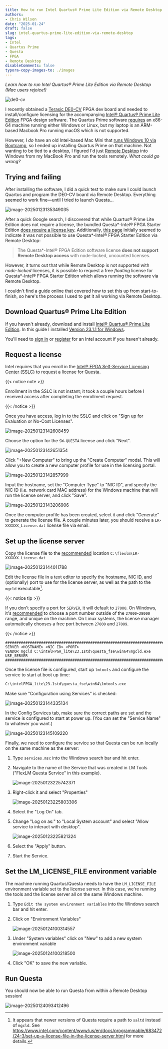 ```yaml
---
title: How to run Intel Quartus® Prime Lite Edition via Remote Desktop
authors:
- Chris Wilson
date: "2025-01-24"
draft: false
slug: intel-quartus-prime-lite-edition-via-remote-desktop
tags:
- Intel
- Quartus Prime
- Questa
- FPGA
- Remote Desktop
disableComments: false
typora-copy-images-to: ./images
---
```


*Learn how to run Intel Quartus® Prime Lite Edition via Remote Desktop (Mac users rejoice!)*

![de0-cv](images/de0-cv.jpg)

I recently obtained a [Terasic DE0-CV](https://www.terasic.com.tw/cgi-bin/page/archive.pl?Language=English&CategoryNo=163&No=921) FPGA dev board and needed to install/configure licensing for the accompanying [Intel® Quartus® Prime Lite Edition](https://www.intel.com/content/www/us/en/collections/products/fpga/software/downloads.html?s=Newest&edition=lite&f:guidetmD240C377263B4C70A4EA0E452D0182CA=%5BIntel%C2%AE%20Quartus%C2%AE%20Prime%20Design%20Software%3BIntel%C2%AE%20Quartus%C2%AE%20Prime%20Lite%20Edition%5D) FPGA design software. The Quartus Prime software [requires](https://www.intel.com/content/www/us/en/support/programmable/support-resources/design-software/os-support.html) an x86-64 machine running either Windows or Linux, but my laptop is an ARM-based Macbook Pro running macOS which is not supported.

However, I *do* have an old Intel-based Mac Mini that [runs Windows 10 via Bootcamp](https://support.apple.com/en-us/102622), so I ended up installing Quartus Prime on that machine. Not wanting to be tied to a desktop, I figured I'd just [Remote Desktop](https://apps.apple.com/us/app/windows-app/id1295203466?mt=12) into Windows from my MacBook Pro and run the tools remotely. *What could go wrong?*

## Trying and failing

After installing the software, I did a quick test to make sure I could launch Quartus and program the DE0-CV board via Remote Desktop. Everything seemed to work fine—until I tried to launch Questa...

![image-20250123135349035](images/image-20250123135349035.png)

After a quick Google search, I discovered that while Quartus® Prime Lite Edition does not require a license, the bundled Questa\*-Intel® FPGA Starter Edition [does require a license key](https://www.intel.com/content/www/us/en/docs/programmable/683472/24-3/types-of-fpga-software-licenses.html). Additionally, [this page](https://www.intel.com/content/www/us/en/docs/programmable/683472/24-3/and-software-license.html) initially seemed to indicate it was not possible to use Questa\*-Intel® FPGA Starter Edition via Remote Desktop:

> The Questa*-Intel® FPGA Edition software license **does not support Remote Desktop access** with node-locked, uncounted licenses.

However, it turns out that while Remote Desktop is not supported with *node-locked* licenses, it is possible to request a free *floating* license for Questa\*-Intel® FPGA Starter Edition which allows running the software via Remote Desktop.

I couldn't find a guide online that covered how to set this up from start-to-finish, so here's the process I used to get it all working via Remote Desktop.

## Download Quartus® Prime Lite Edition

If you haven't already, download and install [Intel® Quartus® Prime Lite Edition](https://fpgasoftware.intel.com/?edition=lite). In this guide I installed [Version 23.1.1 for Windows](https://www.intel.com/content/www/us/en/software-kit/825278/intel-quartus-prime-lite-edition-design-software-version-23-1-1-for-windows.html).

You'll need to [sign in](https://www.intel.com/apps/intel/services/unifiedlogin.html) or [register](https://www.intel.com/content/www/us/en/secure/forms/developer/premier-registration.html) for an Intel account if you haven't already.

## Request a license

Intel requires that you enroll in the [Intel® FPGA Self-Service Licensing Center (SSLC)](https://fpgasupport.intel.com/Licensing/license/index.html)  to request a license for Questa.

{{< notice note >}}

Enrollment in the SSLC is not instant; it took a couple hours before I received access after completing the enrollment request.

{{< /notice >}}

Once you have access, log in to the SSLC and click on "Sign up for Evaluation or No-Cost Licenses".

![image-20250123142608459](images/image-20250123142608459.png)

Choose the option for the `SW-QUESTA` license and click "Next".

![image-20250123142651354](images/image-20250123142651354.png)

Click "+New Computer" to bring up the "Create Computer" modal. This will allow you to create a new computer profile for use in the licensing portal.

![image-20250123142857999](images/image-20250123142857999.png)

Input the hostname, set the "Computer Type" to "NIC ID", and specify the NIC ID (i.e. network card MAC address) for the Windows machine that will run the license server, and click "Save".

![image-20250123143206906](images/image-20250123143206906.png)

Once the computer profile has been created, select it and click "Generate" to generate the license file. A couple minutes later, you should receive a `LR-XXXXXX_License.dat` license file via email.

## Set up the license server

Copy the license file to the [recommended](https://www.intel.com/content/www/us/en/docs/programmable/683472/24-3/set-up-a-fixed-license-11345.html) location `C:\flexlm\LR-XXXXXX_License.dat`

![image-20250123144011788](images/image-20250123144011788.png)

Edit the license file in a text editor to specify the hostname, NIC ID, and (optionally) port to use for the license server, as well as the path to the `mgcld` executable[^1].

{{< notice tip >}}

If you don't specify a port for `SERVER`, it will default to `27000`. On Windows, it's [recommended](https://www.intel.com/content/www/us/en/docs/programmable/683472/24-3/set-up-a-license-file-in-the-license-server.html) to choose a port number outside of the `27000`-`28000` range, and unique on the machine. On Linux systems, the license manager automatically chooses a free port between `27000` and `27009`.

{{< /notice >}}

```plaintext
################################################################################
SERVER <HOSTNAME> <NIC ID> <PORT>
VENDOR mgcld C:\intelFPGA_lite\23.1std\questa_fse\win64\mgcld.exe
USE_SERVER
################################################################################
```

Once the license file is configured, start up `lmtools` and configure the service to start at boot up time:

```cmd
C:\intelFPGA_lite\23.1std\questa_fse\win64\lmtools.exe
```

Make sure "Configuration using Services" is checked:

![image-20250123144335134](images/image-20250123144335134.png)

In the Config Services tab, make sure the correct paths are set and the service is configured to start at power up. (You can set the "Service Name" to whatever you want.)

![image-20250123145109220](images/image-20250123145109220.png)

Finally, we need to configure the service so that Questa can be run locally on the same machine as the server:

 1. Type `services.msc` into the Windows search bar and hit enter.

 2. Navigate to the name of the Service that was created in LM Tools ("FlexLM Questa Service" in this example).

    ![image-20250123225742371](images/image-20250123225742371.png)

 3. Right-click it and select "Properties"

    ![image-20250123225803306](images/image-20250123225803306.png)

 4. Select the "Log On" tab.

 5. Change "Log on as:" to "Local System account" and select "Allow service to interact with desktop".

    ![image-20250123225821324](images/image-20250123225821324.png)

 6. Select the "Apply" button.

 7. Start the Service.

## Set the LM_LICENSE_FILE environment variable

The machine running Quartus/Questa needs to have the `LM_LICENSE_FILE` environment variable set to the license server. In this case, we're running the tools and the license server all on the same Windows machine.

1. Type `Edit the system environment variables` into the Windows search bar and hit enter.

2. Click on "Environment Variables"

   ![image-20250124100314557](images/image-20250124100314557.png)

3. Under "System variables" click on "New" to add a new system environment variable

   ![image-20250124100218500](images/image-20250124100218500.png)

4. Click "OK" to save the new variable.

## Run Questa

You should now be able to run Questa from within a Remote Desktop session!

![image-20250124093412496](images/image-20250124093412496.png)

[^1]: It appears that newer versions of Questa require a path to `saltd` instead of `mgcld`. See https://www.intel.com/content/www/us/en/docs/programmable/683472/24-3/set-up-a-license-file-in-the-license-server.html for more details.
